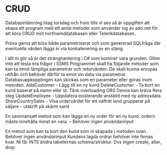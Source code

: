# CRUD
Databasinlämning
Idag torsdag och fram tills vi ses så är uppgiften att skapa ett program med ett antal metoder som använder sig av ado.net för att köra CRUD mot northwinddatabasen eller Telerikdatabasen.

Pröva gärna att köra både parametriserat och som genererad SQLfråga där eventuella värden läggs in via konkatenering av en stäng.


I allt ni gör så är det stränghantering i C# som kommer vara grunden. Glöm inte att testa era frågor i SSMS 
Programmet skall ha följande metoder som kan ta emot lämpliga parametrar och returvärden. De skall kunna anropas utifrån och behöver därför ta emot sin data via parametrar. Databasuppkopplingen kan skickas som en parameter eller göras inom metoden.
AddCustomer - Lägg till en ny kund
DeleteCustomer - Ta bort en kund baserat på namn eller id. Tänk overloading OBS Denna kan kräva flera steg
UpdateEmployee - Uppdatera existerande anställd med ny adressdata
ShowCountrySales - Visa ordervärdet för ett valfritt land  grupperat på säljare - utskrift på skärm
samt

En sammansatt metod som kan lägga en ny order för en ny kund, ordern måste innehålla minst en vara. – Behöver ingen användarinput

En metod som kan ta bort den kund som ni skapade i metoden ovan. Behöver ingen användarinput  Kundens lagda ordrar behöver inte finnas kvar. Ni får INTE ändra tabellernas schema/struktur. Dvs ingen create, alter, drop

